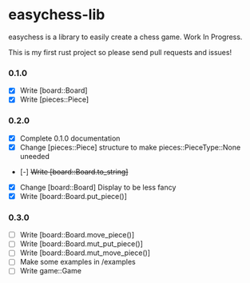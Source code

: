 # easychess-lib

easychess is a library to easily create a chess game.
Work In Progress.

This is my first rust project so please send pull requests and issues!

### 0.1.0
- [x] Write [board::Board]
- [x] Write [pieces::Piece]
### 0.2.0
- [x] Complete 0.1.0 documentation
- [x] Change [pieces::Piece] structure to make pieces::PieceType::None uneeded
- [-] ~~Write [board::Board.to_string]~~
- [x] Change [board::Board] Display to be less fancy
- [x] Write [board::Board.put_piece()]
### 0.3.0
- [ ] Write [board::Board.move_piece()]
- [ ] Write [board::Board.mut_put_piece()]
- [ ] Write [board::Board.mut_move_piece()]
- [ ] Make some examples in /examples
- [ ] Write game::Game

